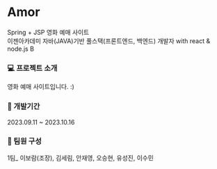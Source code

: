 # Amor
Spring + JSP 영화 예매 사이트<br>
이젠아카데미 자바(JAVA)기반 풀스택(프론트엔드, 백엔드) 개발자 with react & node.js B<br>

### 💻 프로젝트 소개
영화 예매 사이트입니다. :)<br>

### 📆 개발기간
2023.09.11 ~ 2023.10.16<br>

### 👬 팀원 구성
1팀_ 이보람(조장), 김세림, 안재영, 오승현, 유성진, 이수민
